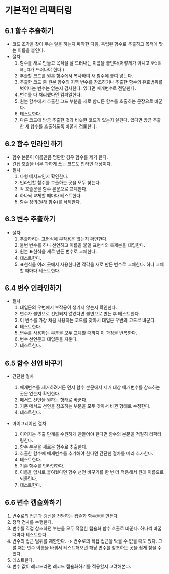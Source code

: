 # 기본적인 리팩터링

## 6.1 함수 추출하기

- 코드 조각을 찾아 무슨 일을 하는지 파악한 다음, 독립된 함수로 추출하고 목적에 맞는 이름을 붙인다.
- 절차
  1. 함수를 새로 만들고 목적을 잘 드러내는 이름을 붙인다(어떻게가 아니고 `무엇을 하는지`가 드러나야 한다.)
  2. 추출할 코드를 원본 함수에서 복사하여 새 함수에 붙여 넣는다.
  3. 추출한 코드 중 원본 함수의 지역 변수를 참조하거나 추출한 함수의 유효범위를 벗어나는 변수는 없는지 검사한다. 있다면 매개변수로 전달한다.
  4. 변수를 다 처리했다면 컴파일한다.
  5. 원본 함수에서 추출한 코드 부분을 새로 함ㄴ든 함수를 호출하는 문장으로 바꾼다.
  6. 테스트한다.
  7. 다른 코드에 방금 추출한 것과 비슷한 코드가 있는지 살핀다. 있다면 방금 추출한 새 함수를 호출하도록 바꿀지 검토한다.

## 6.2 함수 인라인 하기

- 함수 본문이 이름만큼 명환한 경우 함수를 제거 한다.
- 간접 호출을 너무 과하게 쓰는 코드도 인라인 대상이다.
- 절차
  1. 다형 메서드인지 확인한다.
  2. 인라인할 함수를 호출하는 곳을 모두 찾는다.
  3. 각 호출문을 함수 본문으로 교체한다.
  4. 하나씩 교체할 때마다 테스트한다.
  5. 함수 정의(원래 함수)를 삭제한다.

## 6.3 변수 추출하기

- 절차
  1. 추출하려는 표현식에 부작용은 없는지 확인한다.
  2. 불변 변수를 하나 선언하고 이름을 붙일 표현식의 복제본을 대입한다.
  3. 원본 표현식을 새로 만든 변수로 교체한다.
  4. 테스트한다.
  5. 표현식을 여러 곳에서 사용한다면 각각을 새로 만든 변수로 교체한다. 하나 교체할 때마다 테스트한다.

## 6.4 변수 인라인하기

- 절차
  1. 대입문의 우변에서 부작용이 생기지 않는지 확인한다.
  2. 변수가 불변으로 선언되지 않았다면 불변으로 만든 후 테스트한다.
  3. 이 변수를 가장 처음 사용하는 코드를 찾아서 대입문 우변의 코드로 바꾼다.
  4. 테스트한다.
  5. 변수를 사용하는 부분을 모두 교체할 때까지 이 과정을 반복한다.
  6. 변수 선언문과 대입문을 지운다.
  7. 테스트한다.

## 6.5 함수 선언 바꾸기

- 간단한 절차

  1. 매개변수를 제거하려거든 먼저 함수 본문에서 제거 대상 매개변수를 참조하는 곳은 없는지 확인한다.
  2. 메서드 선언을 원하는 형태로 바꾼다.
  3. 기존 메서드 선언을 참조하는 부분을 모두 찾아서 바뀐 형태로 수정한다.
  4. 테스트한다.

- 마이그레이션 절차
  1. 이어지는 추출 단계를 수원하게 만들어야 한다면 함수의 본문을 적절히 리팩터링한다.
  2. 함수 본문을 새로운 함수로 추출한다.
  3. 추출한 함수에 매개변수를 추가해야 한다면 간단한 절차를 따라 추가한다.
  4. 테스트한다.
  5. 기존 함수를 인라인한다.
  6. 이름을 임시로 붙여뒀다면 함수 선언 바꾸기를 한 번 더 적용해서 원래 이름으로 되돌린다.
  7. 테스트한다.

## 6.6 변수 캡슐화하기

1. 변수로의 접근과 갱신을 전담하는 캡슐화 함수들을 만든다.
2. 정적 검사를 수행한다.
3. 변수를 직접 참조하던 부분을 모두 적절한 캡슐화 함수 호출로 바꾼다. 하나씩 바꿀 때마다 테스트한다.
4. 변수의 접근 범위를 제한한다.
   -> 변수로의 직접 접근을 막을 수 없을 때도 있다. 그럴 때는 변수 이름을 바꿔서 테스트해보면 해당 변수를 참조하는 곳을 쉽게 찾을 수 있다.
5. 테스트한다.
6. 변수 값이 레코드라면 레코드 캡슐화하기를 적용할지 고려해본다.

